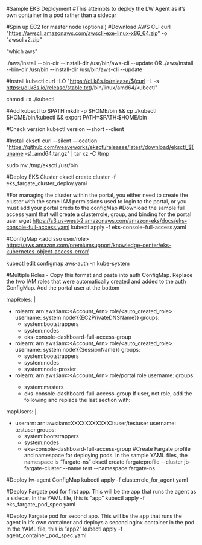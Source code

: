 #Sample EKS Deployment
#This attempts to deploy the LW Agent as it’s own container in a pod rather than a sidecar

#Spin up EC2 for master node (optional)
#Download AWS CLI
curl "https://awscli.amazonaws.com/awscli-exe-linux-x86_64.zip" -o "awscliv2.zip"

“which aws”

./aws/install --bin-dir --install-dir /usr/bin/aws-cli --update
OR
./aws/install --bin-dir /usr/bin --install-dir /usr/bin/aws-cli --update

#Install kubectl
curl -LO "https://dl.k8s.io/release/$(curl -L -s https://dl.k8s.io/release/stable.txt)/bin/linux/amd64/kubectl"

chmod +x ./kubectl

#Add kubectl to $PATH
mkdir -p $HOME/bin && cp ./kubectl $HOME/bin/kubectl && export PATH=$PATH:$HOME/bin

#Check version
kubectl version --short --client

#Install eksctl
curl --silent --location "https://github.com/weaveworks/eksctl/releases/latest/download/eksctl_$(uname -s)_amd64.tar.gz" | tar xz -C /tmp

sudo mv /tmp/eksctl /usr/bin

#Deploy EKS Cluster
eksctl create cluster -f eks_fargate_cluster_deploy.yaml

#For managing the cluster within the portal, you either need to create the cluster with the same IAM permissions used to login to the portal, or you must add your portal creds to the configMap
#Download the sample full access yaml that will create a clusterrole, group, and binding for the portal user
wget https://s3.us-west-2.amazonaws.com/amazon-eks/docs/eks-console-full-access.yaml
kubectl apply -f eks-console-full-access.yaml

#ConfigMap <add sso user/role>
https://aws.amazon.com/premiumsupport/knowledge-center/eks-kubernetes-object-access-error/

kubectl edit configmap aws-auth -n kube-system

#Multiple Roles - Copy this format and paste into auth ConfigMap. Replace the two IAM roles that were automatically created and added to the auth ConfigMap. Add the portal user at the bottom

mapRoles: |
  - rolearn: arn:aws:iam::<Account_Arn>:role/<auto_created_role>
    username: system:node:{{EC2PrivateDNSName}}
    groups:
    - system:bootstrappers
    - system:nodes
    - eks-console-dashboard-full-access-group
  - rolearn: arn:aws:iam::<Account_Arn>:role/<auto_created_role>
    username: system:node:{{SessionName}}
    groups:
    - system:bootstrappers
    - system:nodes
    - system:node-proxier
  - rolearn: arn:aws:iam::<Account_Arn>:role/portal role
    username: <user>
    groups:
    - system:masters
    - eks-console-dashboard-full-access-group
If user, not role, add the following and replace the last section with:

mapUsers: |
 - userarn: arn:aws:iam::XXXXXXXXXXXX:user/testuser
   username: testuser
   groups:
   - system:bootstrappers
   - system:nodes
   - eks-console-dashboard-full-access-group
#Create Fargate profile and namespace for deploying pods. In the sample YAML files, the namespace is “fargate-ns”
eksctl create fargateprofile --cluster jb-fargate-cluster --name test --namespace fargate-ns

#Deploy lw-agent ConfigMap
kubectl apply -f clusterrole_for_agent.yaml

#Deploy Fargate pod for first app. This will be the app that runs the agent as a sidecar. In the YAML file, this is “app”
kubectl apply -f eks_fargate_pod_spec.yaml

#Deploy Fargate pod for second app. This will be the app that runs the agent in it’s own container and deploys a second nginx container in the pod. In the YAML file, this is “app2”
kubectl apply -f agent_container_pod_spec.yaml
